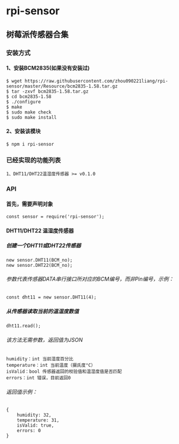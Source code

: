 # rpi-sensor
## 树莓派传感器合集

### 安装方式
#### 1、安装BCM2835(如果没有安装过)
    $ wget https://raw.githubusercontent.com/zhou090221liang/rpi-sensor/master/Resource/bcm2835-1.58.tar.gz
    $ tar -zxvf bcm2835-1.58.tar.gz
    $ cd bcm2835-1.58
    $ ./configure
    $ make
    $ sudo make check
    $ sudo make install
#### 2、安装该模块
    $ npm i rpi-sensor

### 已经实现的功能列表
    1、DHT11/DHT22温湿度传感器 >= v0.1.0

### API
#### 首先，需要声明对象
	const sensor = require('rpi-sensor');
#### DHT11/DHT22 温湿度传感器
##### 创建一个DHT11或DHT22传感器

	new sensor.DHT11(BCM_no);
	new sensor.DHT22(BCM_no);

###### 参数代表传感器DATA串行接口所对应的BCM编号，而非Pin编号，示例：

	const dht11 = new sensor.DHT11(4);

##### 从传感器读取当前的温湿度数值

	dht11.read();

###### 该方法无需参数，返回值为JSON
    humidity：int 当前湿度百分比
    temperature：int 当前温度（摄氏度°C）
    isValid：bool 传感器返回的校验值和温湿度值是否匹配
    errors：int 错误，目前返回0


###### 返回值示例：
	{
        humidity: 32, 
        temperature: 31, 
        isValid: true, 
        errors: 0 
    }
